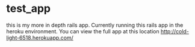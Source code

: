 test_app
========

this is my more in depth rails app. Currently running this rails app in the heroku environment. You can view the full app at this location http://cold-light-6518.herokuapp.com/